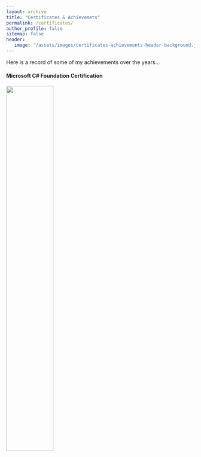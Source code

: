 ```yaml
---
layout: archive
title: "Certificates & Achievemets"
permalink: /certificates/
author_profile: false
sitemap: false
header: 
   image: "/assets/images/certificates-achievements-header-background.jpg" 
---
```


<p>Here is a record of some of my achievements over the years...</p>

<h4>Microsoft C# Foundation Certification</h4>

<img src="/assets/images/Microsoft-C#-Certification-Julian-Mummery.png" style="width:50%">
